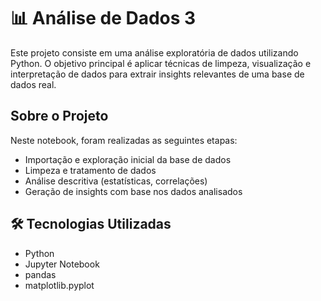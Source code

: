 # 📊 Análise de Dados 3

Este projeto consiste em uma análise exploratória de dados utilizando Python. O objetivo principal é aplicar técnicas de limpeza, visualização e interpretação de dados para extrair insights relevantes de uma base de dados real.

## Sobre o Projeto

Neste notebook, foram realizadas as seguintes etapas:

- Importação e exploração inicial da base de dados
- Limpeza e tratamento de dados
- Análise descritiva (estatísticas, correlações)
- Geração de insights com base nos dados analisados

## 🛠️ Tecnologias Utilizadas

- Python 
- Jupyter Notebook
- pandas
- matplotlib.pyplot


